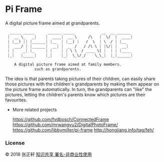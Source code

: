 # Pi Frame

A digital picture frame aimed at grandparents.

```css
  _____ _____      ______ _____            __  __ ______
 |  __ \_   _|    |  ____|  __ \     /\   |  \/  |  ____|
 | |__) || |______| |__  | |__) |   /  \  | \  / | |__   
 |  ___/ | |______|  __| |  _  /   / /\ \ | |\/| |  __|  
 | |    _| |_     | |    | | \ \  / ____ \| |  | | |____
 |_|   |_____|    |_|    |_|  \_\/_/    \_\_|  |_|______|

    A digital picture frame aimed at family members,     
             such as grandparents.                       


```


The idea is that parents taking pictures of their children, can easily share those pictures with the children's grandparents by making them appear on the picture frame automatically. In turn, the grandparents can "like" the pictures, letting the children's parents know which pictures are their favourites.


- More related projects

    https://github.com/fvdbosch/ConnectedFrame
    https://github.com/mrwangyu2/DigitalPhotoFrame/
    https://github.com/libbymiller/pi-frame
    http://hongjiang.info/tag/feh/

### License
© 2018 张正轩 [知识共享 署名-非商业性使用](http://creativecommons.org/licenses/by-nc-sa/4.0/)
